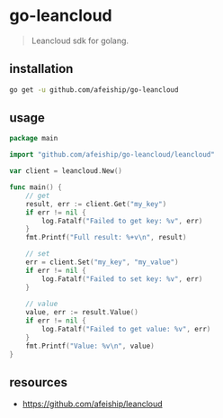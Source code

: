 # go-leancloud
> Leancloud sdk for golang.

## installation
```sh
go get -u github.com/afeiship/go-leancloud
```

## usage
```go
package main

import "github.com/afeiship/go-leancloud/leancloud"

var client = leancloud.New()

func main() {
    // get
    result, err := client.Get("my_key")
	if err != nil {
		log.Fatalf("Failed to get key: %v", err)
	}
	fmt.Printf("Full result: %+v\n", result)

    // set
    err = client.Set("my_key", "my_value")
    if err != nil {
        log.Fatalf("Failed to set key: %v", err)
    }
    
    // value
    value, err := result.Value()
    if err != nil {
        log.Fatalf("Failed to get value: %v", err)
    }
    fmt.Printf("Value: %v\n", value)
}

```

## resources
- https://github.com/afeiship/leancloud